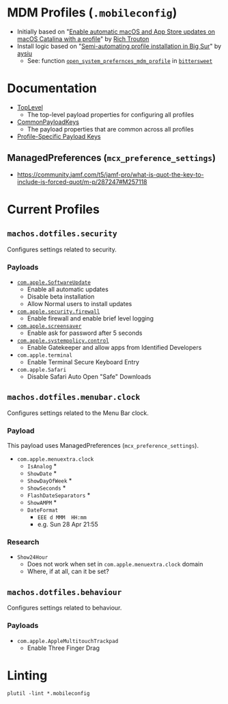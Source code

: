 # MDM Profiles (`.mobileconfig`)

* Initially based on "[Enable automatic macOS and App Store updates on macOS Catalina with a profile](https://derflounder.wordpress.com/2019/10/10/enable-automatic-macos-and-app-store-updates-on-macos-catalina-with-a-profile/)" by [Rich Trouton](https://github.com/rtrouton)
* Install logic based on "[Semi-automating profile installation in Big Sur](https://www.alansiu.net/2021/01/06/semi-automating-profile-installation-in-big-sur/)" by [aysiu](https://github.com/aysiu)
	* See: function [`open_system_prefernces_mdm_profile`](https://github.com/0xmachos/dotfiles/blob/ad4adc5da7ec6b39af4d6d0ba8ba0356b1022946/bittersweet#L1009-L1025) in [`bittersweet`](https://github.com/0xmachos/dotfiles/blob/master/bittersweet)


# Documentation
* [TopLevel](https://developer.apple.com/documentation/devicemanagement/toplevel)
  * The top-level payload properties for configuring all profiles
* [CommonPayloadKeys](https://developer.apple.com/documentation/devicemanagement/commonpayloadkeys)
  * The payload properties that are common across all profiles
* [Profile-Specific Payload Keys](https://developer.apple.com/documentation/devicemanagement/profile-specific_payload_keys)

## ManagedPreferences (`mcx_preference_settings`)

* https://community.jamf.com/t5/jamf-pro/what-is-quot-the-key-to-include-is-forced-quot/m-p/287247#M257118


# Current Profiles

## `machos.dotfiles.security`

Configures settings related to security. 

### Payloads
* [`com.apple.SoftwareUpdate`](https://developer.apple.com/documentation/devicemanagement/softwareupdate)
  * Enable all automatic updates
  * Disable beta installation
  * Allow Normal users to install updates
* [`com.apple.security.firewall`](https://developer.apple.com/documentation/devicemanagement/firewall)
  * Enable firewall and enable brief level logging 
* [`com.apple.screensaver`](https://developer.apple.com/documentation/devicemanagement/screensaver)
  * Enable ask for password after 5 seconds 
* [`com.apple.systempolicy.control`](https://developer.apple.com/documentation/devicemanagement/systempolicycontrol)
  * Enable Gatekeeper and allow apps from Identified Developers 
* `com.apple.terminal`
  * Enable Terminal Secure Keyboard Entry
* `com.apple.Safari`
  * Disable Safari Auto Open "Safe" Downloads 

## `machos.dotfiles.menubar.clock`

Configures settings related to the Menu Bar clock.

### Payload

This payload uses ManagedPreferences (`mcx_preference_settings`).

* `com.apple.menuextra.clock`
  * `IsAnalog`
    * 
  * `ShowDate`
    * 
  * `ShowDayOfWeek`
    * 
  * `ShowSeconds`
    * 
  * `FlashDateSeparators`
    * 
  * `ShowAMPM`
    * 
  * `DateFormat`
    * `EEE d MMM  HH:mm`
    * e.g. Sun 28 Apr 21:55

### Research

* `Show24Hour`
  * Does not work when set in `com.apple.menuextra.clock` domain
  * Where, if at all, can it be set?

## `machos.dotfiles.behaviour`

Configures settings related to behaviour.

### Payloads
* `com.apple.AppleMultitouchTrackpad`
  * Enable Three Finger Drag


# Linting

```
plutil -lint *.mobileconfig 
```
